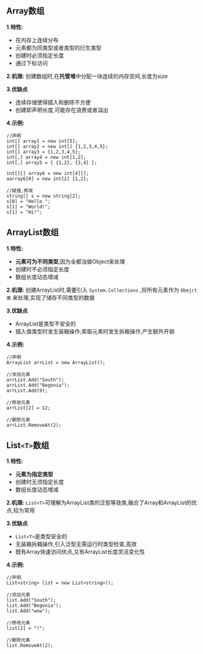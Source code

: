 ## Array数组

**1.特性:**
- 在内存上连续分布
- 元素都为同类型或者类型的衍生类型
- 创建时必须指定长度
- 通过下标访问

**2.机理:**
创建数组时,在**托管堆**中分配一块连续的内存空间,长度为size

**3.优缺点**
- 连续存储使得插入和删除不方便
- 创建即声明长度,可能存在浪费或者溢出

**4.示例:**
```
//声明
int[] array1 = new int[5];
int[] array2 = new int[] {1,2,3,4,5};
int[] array3 = {1,2,3,4,5};
int[,] array4 = new int[1,2];
int[,] array5 = { {1,2}, {3,4} };

int[][] array6 = new int[4][];
aarray6[0] = new int[2] {1,2};

//赋值,修改
string[] s = new string[2];
s[0] = "Hello ";
s[1] = "World!";
s[1] = "Hi!";
```

## ArrayList数组

**1.特性:**
- **元素可为不同类型**,因为全都当做Object来处理
- 创建时不必须指定长度
- 数组长度动态增减

**2.机理:**
创建ArrayList时,需要引入 `System.Collections` ,将所有元素作为 `Obejct类` 来处理,实现了储存不同类型的数据

**3.优缺点**
- ArrayList是类型不安全的
- 插入值类型时发生装箱操作;索取元素时发生拆箱操作,产生额外开销


**4.示例:**
```
//声明
ArrayList arrList = new ArrayList();

//添加元素
arrList.Add("South");
arrList.Add("Begonia");
arrList.Add(9);

//修改元素
arrList[2] = 12;

//删除元素
arrList.RemoveAt(2);
```

## List`<T>`数组

**1.特性:**
- **元素为指定类型**
- 创建时无须指定长度
- 数组长度动态增减

**2.机理:**
`List<T>`可理解为ArrayList类的泛型等效类,融合了Array和ArrayList的优点,较为常用

**3.优缺点**
- `List<T>`是类型安全的
- 无装箱拆箱操作,引入泛型无需运行时类型检查,高效
- 既有Array快速访问优点,又有ArrayList长度灵活变化性

**4.示例:**
```
//声明
List<string> list = new List<string>();

//添加元素
list.Add("South");
list.Add("Begonia");
list.Add("wow");

//修改元素
list[2] = "!";

//删除元素
list.RemoveAt(2);
```